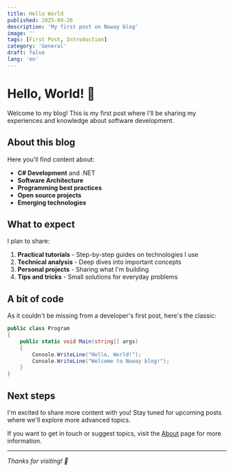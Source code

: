 ```yaml
---
title: Hello World
published: 2025-09-26
description: 'My first post on Noway blog'
image: ''
tags: [First Post, Introduction]
category: 'General'
draft: false
lang: 'en'
---
```


# Hello, World! 👋

Welcome to my blog! This is my first post where I'll be sharing my experiences and knowledge about software development.

## About this blog

Here you'll find content about:

- **C# Development** and .NET
- **Software Architecture**
- **Programming best practices**
- **Open source projects**
- **Emerging technologies**

## What to expect

I plan to share:

1. **Practical tutorials** - Step-by-step guides on technologies I use
2. **Technical analysis** - Deep dives into important concepts
3. **Personal projects** - Sharing what I'm building
4. **Tips and tricks** - Small solutions for everyday problems

## A bit of code

As it couldn't be missing from a developer's first post, here's the classic:

```csharp
public class Program
{
    public static void Main(string[] args)
    {
        Console.WriteLine("Hello, World!");
        Console.WriteLine("Welcome to Noway blog!");
    }
}
```

## Next steps

I'm excited to share more content with you! Stay tuned for upcoming posts where we'll explore more advanced topics.

If you want to get in touch or suggest topics, visit the [About](/about) page for more information.

---

*Thanks for visiting! 🚀*